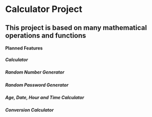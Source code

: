 # Calculator Project

## This project is based on many mathematical operations and functions

#### Planned Features

##### Calculator

##### Random Number Generator

##### Random Password Generator

##### Age, Date, Hour and Time Calculator

##### Conversion Calculator
